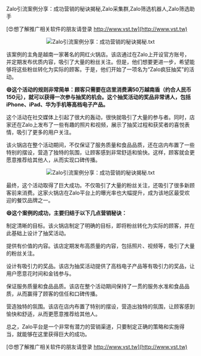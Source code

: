 Zalo引流案例分享：成功营销的秘诀揭秘,Zalo采集群,Zalo筛选机器人,Zalo筛选助手

[😍想了解推广相关软件的朋友请登录 http://www.vst.tw](http://www.vst.tw)

 <center><img src="https://vst.tw/MP4/tuiguang/png/7.png" alt="Zalo引流案例分享：成功营销的秘诀揭秘.txt"></center>

该案例的主角是越南一家著名的网红火锅店。该店通过在Zalo上开设官方账号，并定期发布优质内容，吸引了大量的粉丝关注。但是，他们想要更进一步，希望能够将这些粉丝转化为实际的顾客。于是，他们开始了一项名为“Zalo疯狂抽奖”的活动。

**😄这个活动的规则非常简单：顾客只需要在店里消费满50万越南盾（约合人民币150元），就可以获得一次参与抽奖的机会。这个抽奖活动的奖品非常诱人，包括iPhone、iPad、华为手机等高档电子产品。**

这个活动在社交媒体上引起了很大的轰动，很快就吸引了大量的参与者。同时，店家还在Zalo上发布了一些有趣的照片和视频，展示了抽奖过程和获奖者的喜悦表情，吸引了更多的用户关注。

该火锅店在整个活动期间，不仅保证了服务质量和食品品质，还在店内布置了一些特别的摆设，营造了独特的氛围，让顾客感到非常舒适和愉快。这样，顾客就会更愿意推荐给其他人，从而实现口碑传播。

 <center><img src="https://vst.tw/MP4/tuiguang/png/1.png" alt="Zalo引流案例分享：成功营销的秘诀揭秘.txt"></center>

最终，这个活动取得了巨大成功。不仅吸引了大量的粉丝关注，还吸引了很多新顾客前来消费。这家火锅店在Zalo平台上的曝光率也大幅提升，成为该地区最受欢迎的餐饮品牌之一。

**😄这个案例的成功，主要归结于以下几点营销秘诀：**

制定清晰的目标。该火锅店制定了明确的目标，即将粉丝转化为实际的顾客，并在此基础上设计了抽奖活动。

提供有价值的内容。该店定期发布高质量的内容，包括照片、视频等，吸引了大量的粉丝关注。

设计有吸引力的奖品。该店为抽奖活动提供了高档电子产品等有吸引力的奖品，让用户愿意花时间和金钱参与。

保证服务质量和食品品质。该店在整个活动期间保持了一贯的服务水准和食品品质，从而赢得了顾客的信任和口碑传播。

营造独特的氛围。该店在店内布置了特别的摆设，营造出独特的氛围，让顾客感到愉快和舒适，从而更愿意推荐给其他人。

总之，Zalo平台是一个非常有潜力的营销渠道，只要制定正确的策略和实施得当，就能够在这里获得巨大的成功。

[😍想了解推广相关软件的朋友请登录 http://www.vst.tw](http://www.vst.tw)



